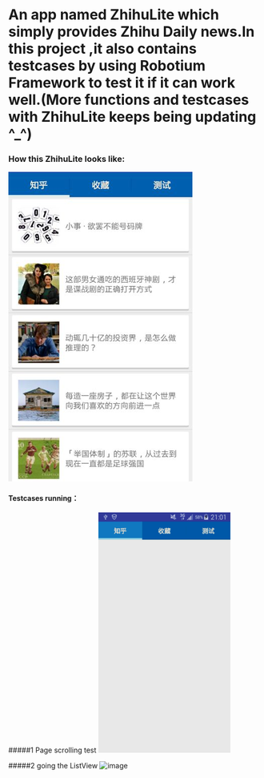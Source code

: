 # An app named ZhihuLite which simply provides Zhihu Daily news.In this project ,it also contains testcases by using Robotium Framework to test it if it can work well.(More functions and testcases with ZhihuLite keeps being updating ^_^)

### How this ZhihuLite looks like:

![image](https://github.com/lightningshuo/ZhihuWithTest/blob/master/appinfo.jpg)

#### Testcases running：
#####1 Page scrolling  test
![image](https://github.com/lightningshuo/ZhihuWithTest/blob/master/testScroll.gif)

#####2 going the ListView
![image](https://github.com/lightningshuo/ZhihuWithTest/blob/master/testListView.gif)
